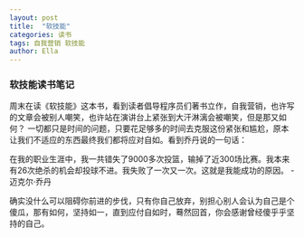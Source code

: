 ```yaml
---
layout: post
title:  "软技能"
categories: 读书
tags: 自我营销 软技能
author: Ella
---
```


### 软技能读书笔记
周末在读《软技能》这本书，看到读者倡导程序员们著书立作，自我营销，也许写的文章会被别人嘲笑，也许站在演讲台上紧张到大汗淋漓会被嘲笑，但是那又如何？
一切都只是时间的问题，只要花足够多的时间去克服这份紧张和尴尬，原本让我们不适应的东西最终我们都将应对自如。看到乔丹说的一句话：





  在我的职业生涯中，我一共错失了9000多次投篮，输掉了近300场比赛。我本来有26次绝杀的机会却投球不进。我失败了一次又一次。这就是我能成功的原因。
                                                                                                          - 迈克尔·乔丹
                                                                                                          
确实没什么可以阻碍你前进的步伐，只有你自己放弃，别担心别人会认为自己是个傻瓜，那有如何，坚持如一，直到应付自如时，蓦然回首，你会感谢曾经傻乎乎坚持的自己。                                                              

